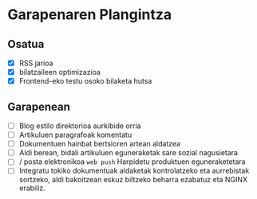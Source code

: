 # Garapenaren Plangintza

## Osatua

- [x] RSS jarioa
- [x] bilatzaileen optimizazioa
- [x] Frontend-eko testu osoko bilaketa hutsa

## Garapenean

- [ ] Blog estilo direktorioa aurkibide orria
- [ ] Artikuluen paragrafoak komentatu
- [ ] Dokumentuen hainbat bertsioren artean aldatzea
- [ ] Aldi berean, bidali artikuluen eguneraketak sare sozial nagusietara
- [ ] / posta elektronikoa `web push` Harpidetu produktuen eguneraketetara
- [ ] Integratu tokiko dokumentuak aldaketak kontrolatzeko eta aurrebistak sortzeko, aldi bakoitzean eskuz biltzeko beharra ezabatuz eta NGINX erabiliz.